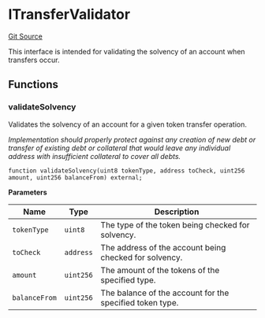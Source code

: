 # ITransferValidator
[Git Source](https://github.com/Ammalgam-Protocol/core-v1/blob/922bb12a291a5f6729dd85abc24fc6fec504a108/contracts/interfaces/callbacks/ITransferValidator.sol)

This interface is intended for validating the solvency of an account when transfers occur.


## Functions
### validateSolvency

Validates the solvency of an account for a given token transfer operation.

*Implementation should properly protect against any creation of new debt or transfer
of existing debt or collateral that would leave any individual address with insufficient collateral to cover all debts.*


```solidity
function validateSolvency(uint8 tokenType, address toCheck, uint256 amount, uint256 balanceFrom) external;
```
**Parameters**

|Name|Type|Description|
|----|----|-----------|
|`tokenType`|`uint8`|The type of the token being checked for solvency.|
|`toCheck`|`address`|The address of the account being checked for solvency.|
|`amount`|`uint256`|The amount of the tokens of the specified type.|
|`balanceFrom`|`uint256`|The balance of the account for the specified token type.|


